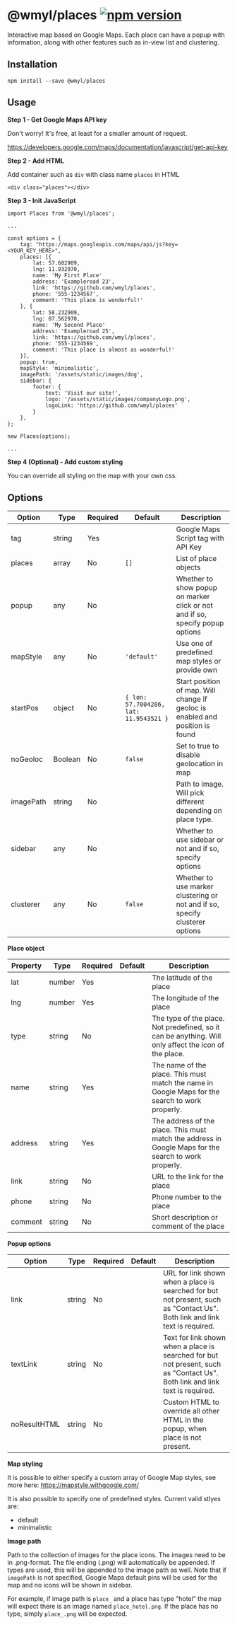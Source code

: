 # @wmyl/places [![npm version](https://img.shields.io/npm/v/@wmyl/places.svg?style=flat-square)](https://www.npmjs.com/package/@wmyl/places)</a>

Interactive map based on Google Maps. Each place can have a popup with information, along with other features such as in-view list and clustering.

<!-- EXAMPLE PICS HERE -->

## Installation

`npm install --save @wmyl/places`

## Usage

**Step 1 - Get Google Maps API key**

Don't worry! It's free, at least for a smaller amount of request.

https://developers.google.com/maps/documentation/javascript/get-api-key 

**Step 2 - Add HTML**

Add container such as `div` with class name `places` in HTML

`<div class="places"></div>`

**Step 3 - Init JavaScript**
```
import Places from '@wmyl/places';

...

const options = {
    tag: "https://maps.googleapis.com/maps/api/js?key=<YOUR_KEY_HERE>",
    places: [{
        lat: 57.682909,
        lng: 11.932970,
        name: 'My First Place'
        address: 'Exampleroad 23',
        link: 'https://github.com/wmyl/places',
        phone: '555-1234567',
        comment: 'This place is wonderful!'
    }, {
        lat: 58.232909,
        lng: 07.562970,
        name: 'My Second Place'
        address: 'Exampleroad 25',
        link: 'https://github.com/wmyl/places',
        phone: '555-1234569',
        comment: 'This place is almost as wonderful!'
    }],
    popup: true,
    mapStyle: 'minimalistic',
    imagePath: '/assets/static/images/dog',
    sidebar: {
        footer: {
            text: 'Visit our site!',
            logo: '/assets/static/images/companyLogo.png',
            logoLink: 'https://github.com/wmyl/places'
        }
    },
};

new Places(options);

...

```

**Step 4 (Optional) - Add custom styling**

You can override all styling on the map with your own css.

<!-- TODO: Describe how -->

## Options

|Option    | Type    | Required | Default                                | Description                                                                  
| -------- | ------- | -------- |--------------------------------------- | ----------------------------------------------------------------------------- 
|tag       | string  | Yes      |                                        | Google Maps Script tag with API Key 
|places    | array   | No       | `[]`                                   | List of place objects 
|popup     | any     | No       |                                        | Whether to show popup on marker click or not and if so, specify popup options 
|mapStyle  | any     | No       | `'default'`                            | Use one of predefined map styles or provide own 
|startPos  | object  | No       | `{ lon: 57.7004286, lat: 11.9543521 }` | Start position of map. Will change if geoloc is enabled and position is found
|noGeoloc  | Boolean | No       | `false`                                | Set to true to disable geolocation in map 
|imagePath | string  | No       |                                        | Path to image. Will pick different depending on place type. 
|sidebar   | any     | No       |                                        | Whether to use sidebar or not and if so, specify options 
|clusterer | any     | No       | `false`                                | Whether to use marker clustering or not and if so, specify clusterer options

**Place object**

|Property | Type   | Required | Default | Description
| --------| ------ | -------- | ------- | -----------------------------------------------------------------------------------------------------
|lat      | number | Yes      |         | The latitude of the place
|lng      | number | Yes      |         | The longitude of the place
|type     | string | No       |         | The type of the place. Not predefined, so it can be anything. Will only affect the icon of the place.
|name     | string | Yes      |         | The name of the place. This must match the name in Google Maps for the search to work properly.
|address  | string | Yes      |         | The address of the place. This must match the address in Google Maps for the search to work properly.
|link     | string | No       |         | URL to the link for the place
|phone    | string | No       |         | Phone number to the place
|comment  | string | No       |         | Short description or comment of the place

**Popup options**

|Option       | Type    | Required | Default | Description                                                                  
| ----------- | ------- | -------- | ------- | -------------------------------------------------------------------------------------
|link         | string  | No       |         | URL for link shown when a place is searched for but not present, such as "Contact Us". Both link and link text is required.      
|textLink     | string  | No       |         | Text for link shown when a place is searched for but not present, such as "Contact Us". Both link and link text is required.
|noResultHTML | string  | No       |         | Custom HTML to override all other HTML in the popup, when place is not present.

**Map styling**

It is possible to either specify a custom array of Google Map styles, see more 
here: https://mapstyle.withgoogle.com/

It is also possible to specify one of predefined styles. Current valid stlyes are:
* default
* minimalistic

**Image path**

Path to the collection of images for the place icons. The images need to be in .png-format.
The file ending (.png) will automatically be appended. If types are used, this will be appended to the image path as well.
Note that if `imagePath` is not specified, Google Maps default pins will be used for the map 
and no icons will be shown in sidebar.

<!-- `${this.imagePath}${type ? type : ''}.png`, -->

For example, if image path is `place_` and a place has type "hotel" the map will expect there is an image named 
`place_hotel.png`. If the place has no type, simply `place_.png` will be expected.


